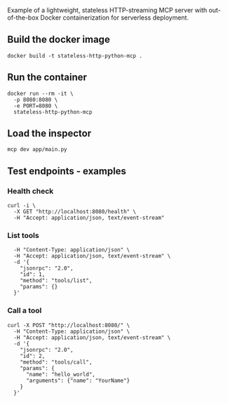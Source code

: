 Example of a lightweight, stateless HTTP-streaming MCP server with out-of-the-box Docker containerization for serverless deployment.


## Build the docker image
```
docker build -t stateless-http-python-mcp .
```

## Run the container
```
docker run --rm -it \                      
  -p 8080:8080 \
  -e PORT=8080 \
  stateless-http-python-mcp
```

## Load the inspector
```
mcp dev app/main.py
```

## Test endpoints - examples

### Health check
```
curl -i \
  -X GET "http://localhost:8080/health" \
  -H "Accept: application/json, text/event-stream"

```
### List tools
```curl -X POST "http://localhost:8080/" \
  -H "Content-Type: application/json" \
  -H "Accept: application/json, text/event-stream" \
  -d '{
    "jsonrpc": "2.0",
    "id": 1,
    "method": "tools/list",
    "params": {}
  }'
```

### Call a tool
```
curl -X POST "http://localhost:8080/" \
  -H "Content-Type: application/json" \
  -H "Accept: application/json, text/event-stream" \
  -d '{
    "jsonrpc": "2.0",
    "id": 2,
    "method": "tools/call",
    "params": {
      "name": "hello_world",
      "arguments": {"name": "YourName"}
    }
  }'
  ```